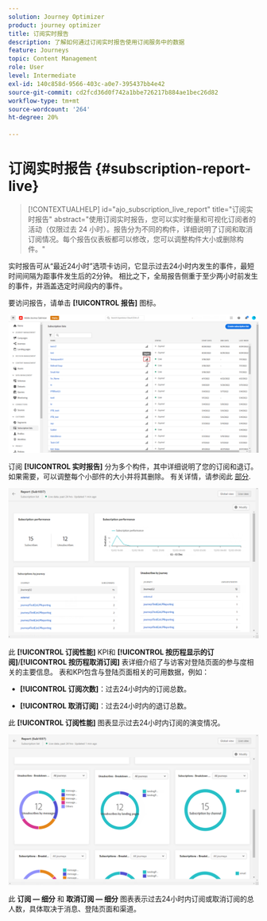 ```yaml
---
solution: Journey Optimizer
product: journey optimizer
title: 订阅实时报告
description: 了解如何通过订阅实时报告使用订阅服务中的数据
feature: Journeys
topic: Content Management
role: User
level: Intermediate
exl-id: 140c858d-9566-403c-a0e7-395437bb4e42
source-git-commit: cd2fcd36d0f742a1bbe726217b884ae1bec26d82
workflow-type: tm+mt
source-wordcount: '264'
ht-degree: 20%

---
```


# 订阅实时报告 {#subscription-report-live}

>[!CONTEXTUALHELP]
>id="ajo_subscription_live_report"
>title="订阅实时报告"
>abstract="使用订阅实时报告，您可以实时衡量和可视化订阅者的活动（仅限过去 24 小时）。报告分为不同的构件，详细说明了订阅和取消订阅情况。每个报告仪表板都可以修改，您可以调整构件大小或删除构件。"

实时报告可从“最近24小时”选项卡访问，它显示过去24小时内发生的事件，最短时间间隔为距事件发生后的2分钟。 相比之下，全局报告侧重于至少两小时前发生的事件，并涵盖选定时间段内的事件。

要访问报告，请单击 **[!UICONTROL 报告]** 图标。

![](assets/subscription_report_7.png)

订阅 **[!UICONTROL 实时报告]** 分为多个构件，其中详细说明了您的订阅和退订。 如果需要，可以调整每个小部件的大小并将其删除。 有关详情，请参阅此 [部分](live-report.md).

![](assets/subscription_report_3.png)

此 **[!UICONTROL 订阅性能]** KPI和 **[!UICONTROL 按历程显示的订阅]**/**[!UICONTROL 按历程取消订阅]** 表详细介绍了与访客对登陆页面的参与度相关的主要信息。 表和KPI包含与登陆页面相关的可用数据，例如：

* **[!UICONTROL 订阅次数]**：过去24小时内的订阅总数。

* **[!UICONTROL 取消订阅]**：过去24小时内的退订总数。

此 **[!UICONTROL 订阅性能]** 图表显示过去24小时内订阅的演变情况。

![](assets/subscription_report_4.png)

此 **订阅 — 细分** 和 **取消订阅 — 细分** 图表表示过去24小时内订阅或取消订阅的总人数，具体取决于消息、登陆页面和渠道。
